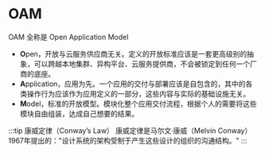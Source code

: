 # OAM

OAM 全称是 Open Application Model

- **O**pen，开放与云服务供应商无关。定义的开放标准应该是一套更高级别的抽象，可以跨越本地集群、异构平台、云服务提供商，不会被锁定到任何一个厂商的底座。
- **A**pplication，应用为先。一个应用的交付与部署应该是自包含的，其中的各类操作行为应该作为应用定义的一部分，这些内容与实际的基础设施无关。
- **M**odel，标准的开放模型。模块化整个应用交付流程，根据个人的需要将这些模块自由组装，达成自己想要的结果。


:::tip 康威定律（Conway’s Law）
康威定律是马尔文·康威（Melvin Conway）1967年提出的："设计系统的架构受制于产生这些设计的组织的沟通结构。"
:::